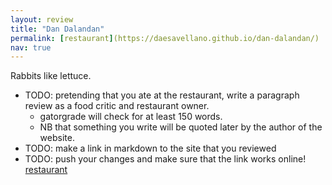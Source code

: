 ```yaml
---
layout: review
title: "Dan Dalandan"
permalink: [restaurant](https://daesavellano.github.io/dan-dalandan/)
nav: true
---
```


Rabbits like lettuce.

- TODO: pretending that you ate at the restaurant, write a
  paragraph review as a food critic and restaurant owner.
  - gatorgrade will check for at least 150 words.
  - NB that something you write will be quoted later by the author
  of the website.
- TODO: make a link in markdown to the site that you reviewed
- TODO: push your changes and make sure that the link works online!
[restaurant](https://daesavellano.github.io/dan-dalandan/)
